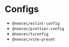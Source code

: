 # Configs

- `@nnecec/eslint-config`
- `@nnecec/prettier-config`
- `@nnecec/tsconfig`
- `@nnecec/vite-preset`
